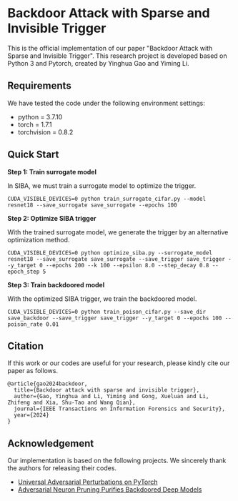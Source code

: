 # Backdoor Attack with Sparse and Invisible Trigger

This is the official implementation of our paper "Backdoor Attack with Sparse and Invisible Trigger". This research project is developed based on Python 3 and Pytorch, created by Yinghua Gao and Yiming Li.

## Requirements

We have tested the code under the following environment settings:

- python = 3.7.10
- torch = 1.7.1
- torchvision = 0.8.2

## Quick Start

**Step 1: Train surrogate model**

In SIBA, we must train a surrogate model to optimize the trigger.

```
CUDA_VISIBLE_DEVICES=0 python train_surrogate_cifar.py --model resnet18 --save_surrogate save_surrogate --epochs 100
```

**Step 2: Optimize SIBA trigger**

With the trained surrogate model, we generate the trigger by an alternative optimization method.

```
CUDA_VISIBLE_DEVICES=0 python optimize_siba.py --surrogate_model resnet18 --save_surrogate save_surrogate --save_trigger save_trigger --y_target 0 --epochs 200 --k 100 --epsilon 8.0 --step_decay 0.8 --epoch_step 5
```
**Step 3: Train backdoored model**

With the optimized SIBA trigger, we train the backdoored model.

```
CUDA_VISIBLE_DEVICES=0 python train_poison_cifar.py --save_dir save_backdoor --save_trigger save_trigger --y_target 0 --epochs 100 --poison_rate 0.01
```

## Citation

If this work or our codes are useful for your research, please kindly cite our paper as follows.

```
@article{gao2024backdoor,
  title={Backdoor attack with sparse and invisible trigger},
  author={Gao, Yinghua and Li, Yiming and Gong, Xueluan and Li, Zhifeng and Xia, Shu-Tao and Wang Qian},
  journal={IEEE Transactions on Information Forensics and Security},
  year={2024}
}
```

## Acknowledgement

Our implementation is based on the following projects. We sincerely thank the authors for releasing their codes.

- [Universal Adversarial Perturbations on PyTorch](https://github.com/kenny-co/sgd-uap-torch)
- [Adversarial Neuron Pruning Purifies Backdoored Deep Models](https://github.com/csdongxian/ANP_backdoor)
